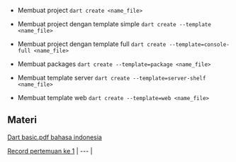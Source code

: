- Membuat project 
`dart create <name_file>`

- Membuat project dengan template simple
`dart create --template <name_file>`

- Membuat project dengan template full
`dart create --template=console-full <name_file>`

- Membuat packages 
`dart create --template=package <name_file>`

- Membuat template server
`dart create --template=server-shelf <name_file>`

- Membuat template web
`dart create --template=web <name_file>`

## Materi 

[Dart basic.pdf bahasa indonesia](https://github.com/msarifin29/Flutter_intensif_club/files/9911866/dart_basic.pdf) 

[Record pertemuan ke 1]()
| --- |

